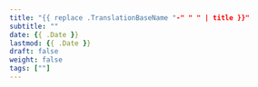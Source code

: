 ```yaml
---
title: "{{ replace .TranslationBaseName "-" " " | title }}"
subtitle: ""
date: {{ .Date }}
lastmod: {{ .Date }}
draft: false
weight: false
tags: [""]
---
```


